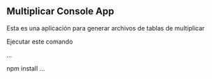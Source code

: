 ## Multiplicar Console App

Esta es una aplicación para generar archivos de tablas de 
multiplicar

Ejecutar este comando

...

npm install
...